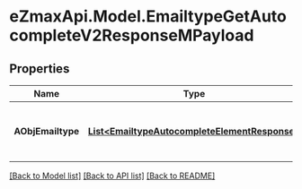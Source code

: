 
# eZmaxApi.Model.EmailtypeGetAutocompleteV2ResponseMPayload

## Properties

Name | Type | Description | Notes
------------ | ------------- | ------------- | -------------
**AObjEmailtype** | [**List&lt;EmailtypeAutocompleteElementResponse&gt;**](EmailtypeAutocompleteElementResponse.md) | An array of Emailtype autocomplete element response. | [optional] 

[[Back to Model list]](../README.md#documentation-for-models)
[[Back to API list]](../README.md#documentation-for-api-endpoints)
[[Back to README]](../README.md)

